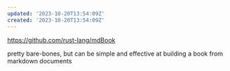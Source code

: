 ```yaml
---
updated: '2023-10-20T13:54:09Z'
created: '2023-10-20T13:54:09Z'
---
```

https://github.com/rust-lang/mdBook

pretty bare-bones, but can be simple and effective at building a book from markdown documents